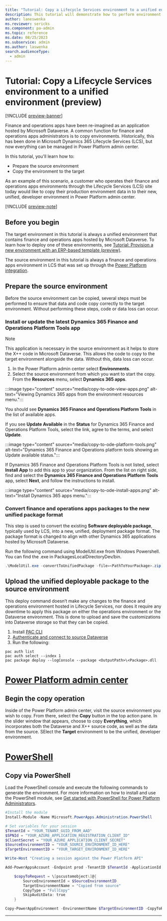 ```yaml
---
title: "Tutorial: Copy a Lifecycle Services environment to a unified environment (preview) | Microsoft Docs"
description: This tutorial will demonstrate how to perform environment copy with respect to unified environments.
author: laneswenka
ms.reviewer: sericks
ms.component: pa-admin
ms.topic: reference
ms.date: 08/25/2023
ms.subservice: admin
ms.author: laswenka
search.audienceType: 
  - admin
---
```


# Tutorial: Copy a Lifecycle Services environment to a unified environment (preview)

[!INCLUDE [preview-banner](~/../shared-content/shared/preview-includes/preview-banner.md)]

Finance and operations apps have been re-imagined as an application hosted by Microsoft Dataverse. A common function for finance and operations apps administrators is to copy environments. Historically, this has been done in Microsoft Dynamics 365 Lifecycle Services (LCS), but now everything can be managed in Power Platform admin center.

In this tutorial, you'll learn how to:

- Prepare the source environment
- Copy the environment to the target

As an example of this scenario, a customer who operates their finance and operations apps environments through the Lifecycle Services (LCS) site today would like to copy their production environment data in to their new, unified, developer environment in Power Platform admin center.

[!INCLUDE [preview-note](~/../shared-content/shared/preview-includes/preview-note.md)]

## Before you begin

The target environment in this tutorial is always a unified environment that contains finance and operations apps hosted by Microsoft Dataverse.  To learn how to deploy one of these environments, see [Tutorial: Provision a new environment with an ERP-based template (preview)](./tutorial-deploy-new-environment-with-ERP-template.md).

The source environment in this tutorial is always a finance and operations apps environment in LCS that was set up through the [Power Platform integration](/dynamics365/fin-ops-core/dev-itpro/power-platform/enable-power-platform-integration).

## Prepare the source environment
Before the source environment can be copied, several steps must be performed to ensure that data and code copy correctly to the target environment.  Without performing these steps, code or data loss can occur. 

### Install or update the latest Dynamics 365 Finance and Operations Platform Tools app

> [!NOTE]
> This application is necessary in the source environment as it helps to store the X++ code in Microsoft Dataverse. This allows the code to copy to the target environment alongside the data.  Without this, data loss can occur.

1. In the Power Platform admin center select **Environments**.
2. Select the source environment from which you want to start the copy. From the **Resources** menu, select **Dynamics 365 apps**.

:::image type="content" source="media/copy-to-ode-view-apps.png" alt-text="Viewing Dynamics 365 apps from the environment resources menu.":::

You should see **Dynamics 365 Finance and Operations Platform Tools** in the list of available apps.

If you see **Update Available** in the **Status** for Dynamics 365 Finance and Operations Platform Tools, select the link, agree to the terms, and select **Update**.

:::image type="content" source="media/copy-to-ode-platform-tools.png" alt-text="Dynamics 365 Finance and Operations platform tools showing an Update available status.":::

If Dynamics 365 Finance and Operations Platform Tools is not listed, select **Install App** to add this app to your organization.
From the list on right side, find and select the **Dynamics 365 Finance and Operations Platform Tools** app, select **Next**, and follow the instructions to install.

:::image type="content" source="media/copy-to-ode-install-apps.png" alt-text="Install Dynamics 365 apps menu.":::

### Convert finance and operations apps packages to the new unified package format

This step is used to convert the existing **Software deployable package**, typically used by LCS, into a new, unified, deployment package format. The package format is changed to align with other Dynamics 365 applications hosted by Microsoft Dataverse.

Run the following command using ModelUtil.exe from Windows Powershell. You can find the .exe in PackagesLocalDirectoryDev/bin.

```PowerShell
.\ModelUtil.exe -convertToUnifiedPackage -file=<PathToYourPackage>.zip -outputpath=<OutputPath>
```

## Upload the unified deployable package to the source environment

This deploy command doesn’t make any changes to the finance and operations environment hosted in Lifecycle Services, nor does it require any downtime to apply this package on either the operations environment or the Dataverse environment. This is done to upload and save the customizations into Dataverse storage so that they can be copied. 

1. Install [PAC CLI](https://aka.ms/PowerAppsCLI)
2. [Authenticate and connect to source Dataverse](../cli/reference/auth.md#pac-auth-create)
3. Run the following:

```
pac auth list
pac auth select --index 1
pac package deploy --logConsole --package <OutputPath>\<Package>.dll
```

# [Power Platform admin center](#tab/PPAC)

## Begin the copy operation

Inside of the Power Platform admin center, visit the source environment you wish to copy.  From there, select the **Copy** button in the top action pane.  In the slider window that appears, choose to copy **Everything**, which incorporates both the Dataverse and X++ source code, as well as the data from the source.  SElect the **Target** environment to be the unified, developer environment.

# [PowerShell](#tab/PowerShell)

## Copy via PowerShell

Load the PowerShell console and execute the following commands to generate the environment. For more information on how to install and use the PowerShell module, see [Get started with PowerShell for Power Platform Administrators](../powershell-getting-started.md).

```PowerShell
#Install the module
Install-Module -Name Microsoft.PowerApps.Administration.PowerShell

# Set variables for your session
$TenantId = "YOUR_TENANT_GUID_FROM_AAD"
$SPNId = "YOUR_AZURE_APPLICATION_REGISTRATION_CLIENT_ID"
$ClientSecret = "YOUR_AZURE_APPLICATION_CLIENT_SECRET"
$SourceEnvironmentID = "YOUR_SOURCE_ENVIRONMENT_ID_HERE"
$TargetEnvironmentID = "YOUR_TARGET_ENVIRONMENT_ID_HERE"

Write-Host "Creating a session against the Power Platform API"

Add-PowerAppsAccount -Endpoint prod -TenantID $TenantId -ApplicationId $SPNId -ClientSecret $ClientSecret

    $copyToRequest = \[pscustomobject\]@{
        SourceEnvironmentId = $SourceEnvironmentID
        TargetEnvironmentName = "Copied from source"
        CopyType = "FullCopy"
        SkipAuditData: true
    }

Copy-PowerAppEnvironment -EnvironmentName $TargetEnvironmentID -CopyToRequestDefinition $copyToRequest
```
---



